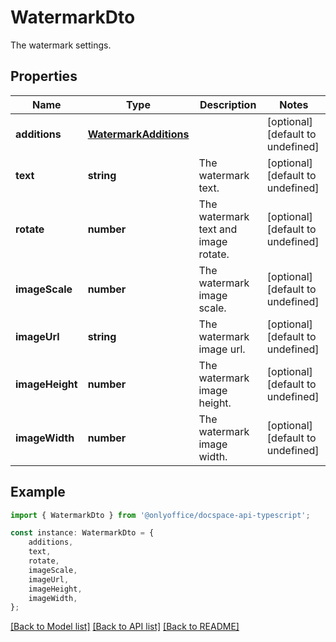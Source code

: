 # WatermarkDto

The watermark settings.

## Properties

Name | Type | Description | Notes
------------ | ------------- | ------------- | -------------
**additions** | [**WatermarkAdditions**](WatermarkAdditions.md) |  | [optional] [default to undefined]
**text** | **string** | The watermark text. | [optional] [default to undefined]
**rotate** | **number** | The watermark text and image rotate. | [optional] [default to undefined]
**imageScale** | **number** | The watermark image scale. | [optional] [default to undefined]
**imageUrl** | **string** | The watermark image url. | [optional] [default to undefined]
**imageHeight** | **number** | The watermark image height. | [optional] [default to undefined]
**imageWidth** | **number** | The watermark image width. | [optional] [default to undefined]

## Example

```typescript
import { WatermarkDto } from '@onlyoffice/docspace-api-typescript';

const instance: WatermarkDto = {
    additions,
    text,
    rotate,
    imageScale,
    imageUrl,
    imageHeight,
    imageWidth,
};
```

[[Back to Model list]](../README.md#documentation-for-models) [[Back to API list]](../README.md#documentation-for-api-endpoints) [[Back to README]](../README.md)
